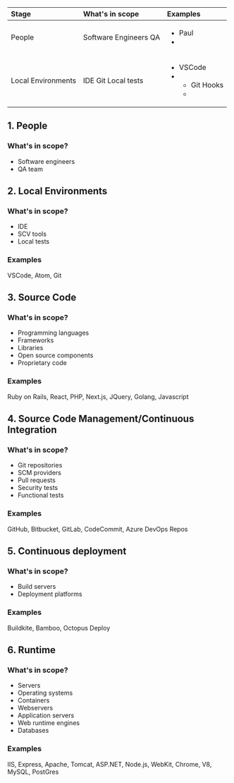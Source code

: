 

| Stage | What's in scope | Examples 
| :--- | :---        | :---   |
| People | Software Engineers QA | <ul><li>Paul</li><li> |
| Local Environments | IDE Git Local tests | <ul><li>VSCode</li><li><ul><li>Git Hooks</li><li> |


## 1. People

### What's in scope?

* Software engineers
* QA team


## 2. Local Environments

### What's in scope?

* IDE
* SCV tools
* Local tests

### Examples

VSCode, Atom, Git 

## 3. Source Code

### What's in scope?

* Programming languages
* Frameworks
* Libraries
* Open source components
* Proprietary code

### Examples

Ruby on Rails, React, PHP, Next.js, JQuery, Golang, Javascript

## 4. Source Code Management/Continuous Integration

### What's in scope?

* Git repositories
* SCM providers
* Pull requests
* Security tests
* Functional tests

### Examples

GitHub, Bitbucket, GitLab, CodeCommit, Azure DevOps Repos

## 5. Continuous deployment

### What's in scope?

* Build servers
* Deployment platforms

### Examples

Buildkite, Bamboo, Octopus Deploy

## 6. Runtime

### What's in scope?

* Servers
* Operating systems
* Containers
* Webservers
* Application servers
* Web runtime engines
* Databases

### Examples

IIS, Express, Apache, Tomcat, ASP.NET, Node.js, WebKit, Chrome, V8, MySQL, PostGres
